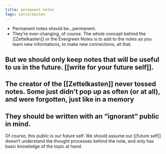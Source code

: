 ```yaml
---
title: permanent notes
Tags: zettelkasten
---
```


- Permanent notes should be...permanent.
- They’re ever-changing, of course. The whole concept behind the [[Zettelkasten]] or the Evergreen Notes is to add to the notes as you learn new informations, to make new connections, all that.
## But we should only keep notes that will be useful to us in the future. [[write for your future self]].
## The creator of the [[Zettelkasten]] never tossed notes. Some just didn’t pop up as often (or at all), and were forgotten, just like in a memory
## They should be written with an “ignorant” public in mind.
Of course, this public is our future self. We should assume our [[future self]] doesn’t understand the thought processes behind the note, and only has basic knowledge of the topic at hand.